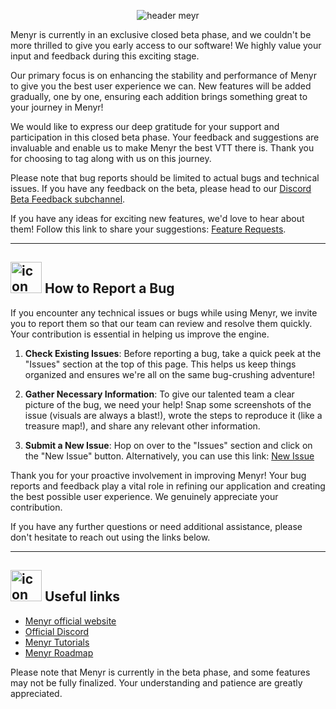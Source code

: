 
<p align="center">
  <img src="https://github.com/NOGStudio/Menyr-Feedback/assets/67908404/2cc25b3d-dfb3-4d28-9bba-0d9807ad47b8" alt="header meyr">
</p>




Menyr is currently in an exclusive closed beta phase, and we couldn't be more thrilled to give you early access to our software! We highly value your input and feedback during this exciting stage.

Our primary focus is on enhancing the stability and performance of Menyr to give you the best user experience we can. New features will be added gradually, one by one, ensuring each addition brings something great to your journey in Menyr!

We would like to express our deep gratitude for your support and participation in this closed beta phase. Your feedback and suggestions are invaluable and enable us to make Menyr the best VTT there is. Thank you for choosing to tag along with us on this journey.

Please note that bug reports should be limited to actual bugs and technical issues. If you have any feedback on the beta, please head to our [Discord Beta Feedback subchannel](https://discord.com/channels/951169848094916679/1121769881742872576).

If you have any ideas for exciting new features, we'd love to hear about them! 
Follow this link to share your suggestions: [Feature Requests](https://portal.productboard.com/ycntuexygoaukq1vqftharus/tabs/4-roadmap).

---

## <img src="https://github.com/NOGStudio/Menyr-Feedback/assets/67908404/1732568a-59e3-4ee7-84c2-192f3d4d1866" alt="icon Menyr" width=auto height="50"> How to Report a Bug

If you encounter any technical issues or bugs while using Menyr, we invite you to report them so that our team can review and resolve them quickly. Your contribution is essential in helping us improve the engine.

1. **Check Existing Issues**: Before reporting a bug, take a quick peek at the "Issues" section at the top of this page. This helps us keep things organized and ensures we're all on the same bug-crushing adventure!

2. **Gather Necessary Information**: To give our talented team a clear picture of the bug, we need your help! Snap some screenshots of the issue (visuals are always a blast!), wrote the steps to reproduce it (like a treasure map!), and share any relevant other information.

3. **Submit a New Issue**: Hop on over to the "Issues" section and click on the "New Issue" button. Alternatively, you can use this link: [New Issue](https://github.com/NOGStudio/Menyr-Feedback/issues/new/choose)

Thank you for your proactive involvement in improving Menyr! Your bug reports and feedback play a vital role in refining our application and creating the best possible user experience. We genuinely appreciate your contribution.

If you have any further questions or need additional assistance, please don't hesitate to reach out using the links below.

---

## <img src="https://github.com/NOGStudio/Menyr-Feedback/assets/67908404/1732568a-59e3-4ee7-84c2-192f3d4d1866" alt="icon Menyr" width=auto height="50"> Useful links

- [Menyr official website](https://menyr.nogstudio.com)
- [Official Discord](https://discord.gg/menyr)
- [Menyr Tutorials](https://nogstudio.notion.site/e3a43041092b46929fb227134e4a1e0e?v=db7ca4f3e8704bc6a9b1855d54e2916e&pvs=4)
- [Menyr Roadmap](https://portal.productboard.com/ycntuexygoaukq1vqftharus/tabs/4-roadmap)

Please note that Menyr is currently in the beta phase, and some features may not be fully finalized. Your understanding and patience are greatly appreciated.

